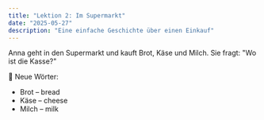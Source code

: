 ```yaml
---
title: "Lektion 2: Im Supermarkt"
date: "2025-05-27"
description: "Eine einfache Geschichte über einen Einkauf"
---
```


Anna geht in den Supermarkt und kauft Brot, Käse und Milch. Sie fragt: "Wo ist die Kasse?"

💬 Neue Wörter:
- Brot – bread
- Käse – cheese
- Milch – milk
